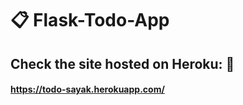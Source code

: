 # :clipboard: Flask-Todo-App

## Check the site hosted on Heroku: :rocket:
#### https://todo-sayak.herokuapp.com/
